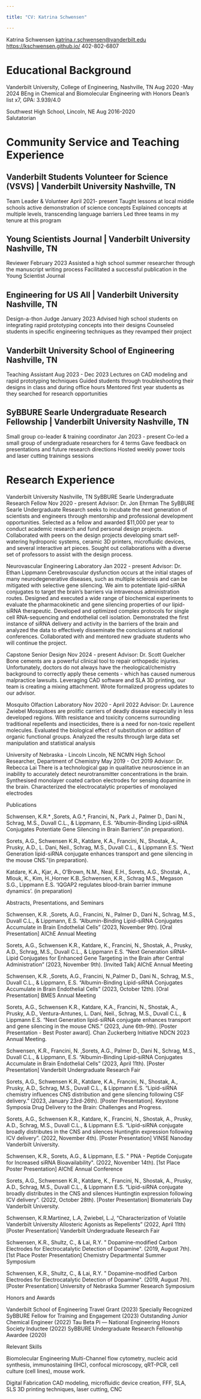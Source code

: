 ```yaml
---

title: "CV: Katrina Schwensen"

---
```

Katrina Schwensen
katrina.r.schwensen@vanderbilt.edu
https://kschwensen.github.io/
402-802-6807

# Educational Background

Vanderbilt University, College of Engineering, Nashville, TN 			    Aug 2020 -May 2024
BEng in Chemical and Biomolecular Engineering with Honors			   			Dean’s list x7, GPA: 3.939/4.0

Southwest High School, Lincoln, NE						              Aug 2016-2020	       
Salutatorian 	

# Community Service and Teaching Experience

## Vanderbilt Students Volunteer for Science (VSVS) | Vanderbilt University		Nashville, TN
Team Leader & Volunteer		 					      April 2021- present
Taught lessons at local middle schools  active demonstration of science concepts
Explained concepts at multiple levels, transcending language barriers
Led three teams in my tenure at this program

## Young Scientists Journal | Vanderbilt University			     		    Nashville, TN
Reviewer 									               February 2023
Assisted a high school summer researcher through the manuscript writing process 
Facilitated a successful publication in the Young Scientist Journal

## Engineering for US All | Vanderbilt University						    Nashville, TN
Design-a-thon Judge									   January 2023
Advised high school students on integrating rapid prototyping concepts into their designs
Counseled students in specific engineering techniques as they revamped their project

## Vanderbilt University School of Engineering						    Nashville, TN
Teaching Assistant								    Aug 2023 - Dec 2023
Lectures on CAD modeling and rapid prototyping techniques
Guided students through troubleshooting their designs in class and during office hours
Mentored first year students as they searched for research opportunities 

## SyBBURE Searle Undergraduate Research Fellowship  | Vanderbilt University		    Nashville, TN
Small group co-leader & training coordinator				        	         Jan 2023 - present
Co-led a small group of undergraduate researchers for 4 terms
Gave feedback on presentations and future research directions
Hosted weekly power tools and laser cutting trainings sessions		              


# Research Experience

Vanderbilt University 								    Nashville, TN
SyBBURE Searle Undergraduate Research Fellow				       Nov 2020 - present 
Advisor: Dr. Jon Ehrman
The SyBBURE Searle Undergraduate Research seeks to incubate the next generation of scientists and engineers through mentorship and professional development opportunities.
Selected as a fellow and awarded $11,000 per year to conduct academic research and fund personal design projects. 
Collaborated with peers on the design projects developing smart self-watering hydroponic systems, ceramic 3D printers, microfluidic devices, and several interactive art pieces.
Sought out collaborations with a diverse set of professors to assist with the design process.

Neurovascular Engineering Laboratory			         		         Jan 2022 - present
Advisor: Dr. Ethan Lippmann
Cerebrovascular dysfunction occurs at the initial stages of many neurodegenerative diseases, such as multiple sclerosis and can be mitigated with selective gene silencing. We aim to potentiate lipid-siRNA conjugates to target the brain’s barriers via intravenous administration routes.
Designed and executed a wide range of biochemical experiments to evaluate the pharmacokinetic and gene silencing properties of our lipid-siRNA therapeutic. 
Developed and optimized complex protocols for single cell RNA-sequencing and endothelial cell isolation.
Demonstrated the first instance of siRNA delivery and activity in the barriers of the brain and analyzed the data to effectively disseminate the conclusions at national conferences.
Collaborated with and mentored new graduate students who will continue the project.

Capstone Senior Design 							       Nov 2024 - present
Advisor: Dr. Scott Guelcher
Bone cements are a powerful clinical tool to repair orthopedic injuries. Unfortunately, doctors do not always have the rheological/chemistry background to correctly apply these cements - which has caused numerous malpractice lawsuits. 
Leveraging CAD software and SLA 3D printing, our team is creating a mixing attachment.
Wrote formalized progress updates to our advisor.

Mosquito Olfaction Laboratory			         	 		 Nov 2020 - April 2022
Advisor: Dr. Laurence Zwiebel
Mosquitoes are prolific carriers of deadly disease especially in less developed regions. With resistance and toxicity concerns surrounding traditional repellents and insecticides, there is a need for non-toxic repellent molecules.
Evaluated the biological effect of substitution or addition of organic functional groups.
Analyzed the results through large data set manipulation and statistical analysis


University of Nebraska - Lincoln					  		       Lincoln, NE
NCMN High School Researcher, Department of Chemistry			    May 2019 - Oct 2019
Advisor: Dr. Rebecca Lai
There is a technological gap in qualitative neuroscience in an inability to accurately detect neurotransmitter concentrations in the brain. 
Synthesised monolayer coated carbon electrodes for sensing dopamine in the brain.
Characterized the electrocatalytic properties of monolayed electrodes

 Publications

Schwensen, K.R.* ,Sorets, A.G.*, Francini, N., Park J., Palmer D., Dani N., Schrag, M.S., Duvall C.L., & Lippmann, E.S. “Albumin-Binding Lipid-siRNA Conjugates Potentiate Gene Silencing in Brain Barriers”.(in preparation).

Sorets, A.G., Schwensen K.R., Katdare, K.A., Francini, N., Shostak, A., Prusky, A.D., L. Dani, Neil., Schrag, M.S., Duvall C.L., & Lippmann E.S. “Next Generation lipid-siRNA conjugate enhances transport and gene silencing in the mouse CNS.”(in preparation).

Katdare, K.A., Kjar, A., O’Brown, N.M., Neal, E.H., Sorets, A.G., Shostak, A., Mlouk, K., Kim, H.,Horner K.B.,Schwensen, K.R., Schrag M.S., Megason S.G., Lippmann E.S. ‘IQGAP2 regulates blood-brain barrier immune dynamics’. (in preparation)

Abstracts, Presentations, and Seminars


Schwensen, K.R. ,Sorets, A.G., Francini, N., Palmer D., Dani N., Schrag, M.S., Duvall C.L., & Lippmann, E.S. “Albumin-Binding Lipid-siRNA Conjugates Accumulate in Brain Endothelial Cells” (2023, November 9th). [Oral Presentation] AIChE Annual Meeting

Sorets, A.G., Schwensen K.R., Katdare, K., Francini, N., Shostak, A., Prusky, A.D., Schrag, M.S., Duvall C.L., & Lippmann E.S. “Next Generation siRNA-Lipid Conjugates for Enhanced Gene Targeting in the Brain after Central Administration” (2023, November 9th). [Invited Talk] AIChE Annual Meeting

Schwensen, K.R. ,Sorets, A.G.,  Francini, N.,Palmer D., Dani N., Schrag, M.S., Duvall C.L., & Lippmann, E.S. “Albumin-Binding Lipid-siRNA Conjugates Accumulate in Brain Endothelial Cells” (2023, October 12th). [Oral Presentation] BMES Annual Meeting

Sorets, A.G., Schwensen K.R., Katdare, K.A., Francini, N., Shostak, A., Prusky, A.D., Ventura-Antunes, L. Dani, Neil., Schrag, M.S., Duvall C.L., & Lippmann E.S. “Next Generation lipid-siRNA conjugate enhances transport and gene silencing in the mouse CNS.” (2023, June 6th-9th). [Poster Presentation - Best Poster award]. Chan Zuckerberg Initiative NDCN 2023 Annual Meeting. 


Schwensen, K.R., Francini, N. ,Sorets, A.G., Palmer D., Dani N., Schrag, M.S., Duvall C.L., & Lippmann, E.S. “Albumin-Binding Lipid-siRNA Conjugates Accumulate in Brain Endothelial Cells” (2023, April 11th). [Poster Presentation] Vanderbilt Undergraduate Research Fair

Sorets, A.G., Schwensen K.R., Katdare, K.A., Francini, N., Shostak, A., Prusky, A.D., Schrag, M.S., Duvall C.L., & Lippmann E.S. “Lipid-siRNA chemistry influences CNS distribution and gene silencing following CSF delivery.” (2023, January 23rd-26th). [Poster Presentation]. Keystone Symposia Drug Delivery to the Brain: Challenges and Progress.

Sorets, A.G., Schwensen K.R., Katdare, K., Francini, N., Shostak, A., Prusky, A.D., Schrag, M.S., Duvall C.L., & Lippmann E.S. “Lipid-siRNA conjugate broadly distributes in the CNS and silences Huntingtin expression following ICV delivery”. (2022, November 4th). [Poster Presentation] VINSE Nanoday Vanderbilt University.


Schwensen, K.R., Sorets, A.G., & Lippmann, E.S. " PNA - Peptide Conjugate for Increased siRNA Bioavailability". (2022, November 14th). [1st Place Poster Presentation] AIChE Annual Conference

Sorets, A.G., Schwensen K.R., Katdare, K., Francini, N., Shostak, A., Prusky, A.D., Schrag, M.S., Duvall C.L., & Lippmann E.S. “Lipid-siRNA conjugate broadly distributes in the CNS and silences Huntingtin expression following ICV delivery”. (2022, October 28th). [Poster Presentation] Biomaterials Day Vanderbilt University. 

Schwensen, K.R.Martinez, L.A, Zwiebel, L.J, “Characterization of Volatile Vanderbilt University Allosteric Agonists as Repellents” (2022, April 11th) [Poster Presentation] Vanderbilt Undergraduate Research Fair

Schwensen, K.R., Shultz, C., & Lai, R.Y. " Dopamine-modified Carbon Electrodes for Electrocatalytic Detection of Dopamine". (2019, August 7th). [1st Place Poster Presentation] Chemistry Departmental Summer Symposium

Schwensen, K.R., Shultz, C., & Lai, R.Y. " Dopamine-modified Carbon Electrodes for Electrocatalytic Detection of Dopamine". (2019, August 7th). [Poster Presentation] University of Nebraska Summer Research Symposium

Honors and Awards


Vanderbilt School of Engineering Travel Grant (2023)
Specially Recognized SyBBURE Fellow for Training and Engagement (2023)
Outstanding Junior Chemical Engineer (2022)
Tau Beta Pi — National Engineering Honors Society Inductee (2022)
SyBBURE Undergraduate Research Fellowship Awardee (2020)

Relevant Skills

Biomolecular Engineering
Multi-Channel flow cytometry, nucleic acid synthesis, immunostaining (IHC), confocal microscopy, qRT-PCR, cell culture (cell lines), mouse work.

Digital Fabrication
CAD modeling, microfluidic device creation, FFF, SLA, SLS 3D printing techniques, laser cutting, CNC
